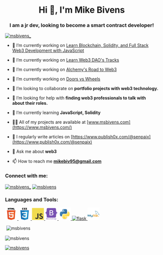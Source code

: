 <h1 align="center">Hi 👋, I'm Mike Bivens</h1>
<h3 align="center">I am a jr dev, looking to become a smart contract developer!</h3>

<p align="left"> <a href="https://twitter.com/msbivens_" target="blank"><img src="https://img.shields.io/twitter/follow/msbivens_?logo=twitter&style=for-the-badge" alt="msbivens_" /></a> </p>

- 🔭 I’m currently working on [Learn Blockchain, Solidity, and Full Stack Web3 Development with JavaScript](https://www.youtube.com/watch?v=gyMwXuJrbJQ&t=7262s)

- 🔭 I’m currently working on [Learn Web3 DAO's Tracks](https://www.learnweb3.io/)

- 🔭 I’m currently working on [Alchemy's Road to Web3](https://www.youtube.com/playlist?list=PLMj8NvODurfEYLsuiClgikZBGDfhwdcXF)

- 🔭 I’m currently working on [Doors vs Wheels](https://github.com/MSBivens/doors_vs_wheels)

- 👯 I’m looking to collaborate on **portfolio projects with web3 technology.**

- 🤝 I’m looking for help with **finding web3 professionals to talk with about their roles.**

- 🌱 I’m currently learning **JavaScript, Solidity**

- 👨‍💻 All of my projects are available at [www.msbivens.com](https://www.msbivens.com/)

- 📝 I regularly write articles on [https://www.publish0x.com/@senpaix](https://www.publish0x.com/@senpaix)

- 💬 Ask me about **web3**

- 📫 How to reach me **mikebiv95@gmail.com**

<h3 align="left">Connect with me:</h3>
<p align="left">
<a href="https://twitter.com/msbivens_" target="blank"><img align="center" src="https://raw.githubusercontent.com/rahuldkjain/github-profile-readme-generator/master/src/images/icons/Social/twitter.svg" alt="msbivens_" height="30" width="40" /></a>
<a href="https://linkedin.com/in/msbivens" target="blank"><img align="center" src="https://raw.githubusercontent.com/rahuldkjain/github-profile-readme-generator/master/src/images/icons/Social/linked-in-alt.svg" alt="msbivens" height="30" width="40" /></a>
</p>

<h3 align="left">Languages and Tools:</h3>
<p align="left"> <a href="https://www.w3.org/html/" target="_blank" rel="noreferrer"> <img src="https://raw.githubusercontent.com/devicons/devicon/master/icons/html5/html5-original-wordmark.svg" alt="html5" width="40" height="40"/> </a> <a href="https://www.w3schools.com/css/" target="_blank" rel="noreferrer"> <img src="https://raw.githubusercontent.com/devicons/devicon/master/icons/css3/css3-original-wordmark.svg" alt="css3" width="40" height="40"/> </a> <a href="https://developer.mozilla.org/en-US/docs/Web/JavaScript" target="_blank" rel="noreferrer"> <img src="https://raw.githubusercontent.com/devicons/devicon/master/icons/javascript/javascript-original.svg" alt="javascript" width="40" height="40"/> </a> <a href="https://getbootstrap.com" target="_blank" rel="noreferrer"> <img src="https://raw.githubusercontent.com/devicons/devicon/master/icons/bootstrap/bootstrap-plain-wordmark.svg" alt="bootstrap" width="40" height="40"/> </a> <a href="https://www.python.org" target="_blank" rel="noreferrer"> <img src="https://raw.githubusercontent.com/devicons/devicon/master/icons/python/python-original.svg" alt="python" width="40" height="40"/> </a> <a href="https://flask.palletsprojects.com/" target="_blank" rel="noreferrer"> <img src="https://www.vectorlogo.zone/logos/pocoo_flask/pocoo_flask-icon.svg" alt="flask" width="40" height="40"/> </a> <a href="https://www.mysql.com/" target="_blank" rel="noreferrer"> <img src="https://raw.githubusercontent.com/devicons/devicon/master/icons/mysql/mysql-original-wordmark.svg" alt="mysql" width="40" height="40"/> </a> </p>

<!-- <p><img align="left" src="https://github-readme-stats.vercel.app/api/top-langs?username=msbivens&show_icons=true&locale=en&layout=compact" alt="msbivens" /></p> -->

<p>&nbsp;<img align="center" src="https://github-readme-stats.vercel.app/api?username=msbivens&show_icons=true&locale=en" alt="msbivens" /></p>

<p><img align="center" src="https://github-readme-streak-stats.herokuapp.com/?user=msbivens&" alt="msbivens" /></p>

<p align="left"> <a href="https://github.com/ryo-ma/github-profile-trophy"><img src="https://github-profile-trophy.vercel.app/?username=msbivens" alt="msbivens" /></a> </p>
